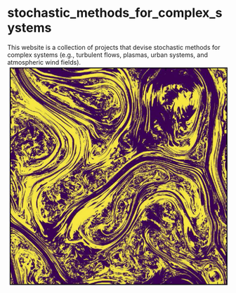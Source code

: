 # stochastic_methods_for_complex_systems
This website is a collection of projects that devise stochastic methods for complex systems (e.g., turbulent flows, plasmas, urban systems, and atmospheric wind fields). 
![title_page](git_hub_title.jpg)
